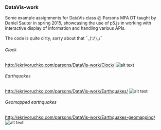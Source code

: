 ### DataVis-work
Some example assignments for DataVis class @ Parsons MFA DT taught by Daniel Sauter in spring 2015, showcasing the use of p5.js in working with interactive display of information and handling various APIs.

The code is quite dirty, sorry about that ¯\_(ツ)_/¯

###### Clock
http://ekrivoruchko.com/parsons/DataVis-work/Clock/
![alt text](http://ekrivoruchko.com/dump/Datavis-clock.png "Clock")

###### Earthquakes
http://ekrivoruchko.com/parsons/DataVis-work/Earthquakes/
![alt text](http://ekrivoruchko.com/dump/Datavis-earthquakes.png "Earthquakes")

###### Geomapped earthquakes
http://ekrivoruchko.com/parsons/DataVis-work/Earthquakes-geomapping/
![alt text](http://ekrivoruchko.com/dump/Datavis-earthquakes-geo.png "Earthquakes-geo")
